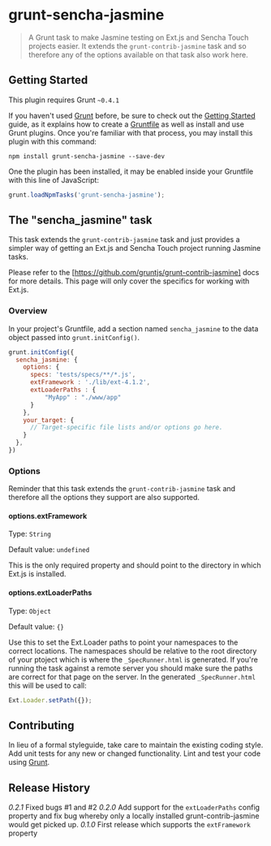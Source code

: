 # grunt-sencha-jasmine

> A Grunt task to make Jasmine testing on Ext.js and Sencha Touch projects easier. It extends the `grunt-contrib-jasmine` task and so therefore any of the options available on that task also work here.

## Getting Started
This plugin requires Grunt `~0.4.1`

If you haven't used [Grunt](http://gruntjs.com/) before, be sure to check out the [Getting Started](http://gruntjs.com/getting-started) guide, as it explains how to create a [Gruntfile](http://gruntjs.com/sample-gruntfile) as well as install and use Grunt plugins. Once you're familiar with that process, you may install this plugin with this command:

```shell
npm install grunt-sencha-jasmine --save-dev
```

One the plugin has been installed, it may be enabled inside your Gruntfile with this line of JavaScript:

```js
grunt.loadNpmTasks('grunt-sencha-jasmine');
```

## The "sencha_jasmine" task

This task extends the ```grunt-contrib-jasmine``` task and just provides a simpler way of getting an Ext.js and Sencha Touch project running Jasmine tasks.

Please refer to the [https://github.com/gruntjs/grunt-contrib-jasmine] docs for more details. This page will only cover the specifics for working with Ext.js.

### Overview
In your project's Gruntfile, add a section named `sencha_jasmine` to the data object passed into `grunt.initConfig()`.

```js
grunt.initConfig({
  sencha_jasmine: {
    options: {
      specs: 'tests/specs/**/*.js',
      extFramework : './lib/ext-4.1.2',
      extLoaderPaths : {
          "MyApp" : "./www/app"
      }
    },
    your_target: {
      // Target-specific file lists and/or options go here.
    }
  },
})
```

### Options

Reminder that this task extends the ```grunt-contrib-jasmine``` task and therefore all the options they support are also supported.

#### options.extFramework

Type: `String`

Default value: `undefined`

This is the only required property and should point to the directory in which Ext.js is installed.

#### options.extLoaderPaths

Type: `Object`

Default value: `{}`

Use this to set the Ext.Loader paths to point your namespaces to the correct locations. The namespaces should be relative to the root directory of your ptoject which is where the `_SpecRunner.html` is generated. If you're running the task against a remote server you should make sure the paths are correct for that page on the server. In the generated `_SpecRunner.html` this will be used to call:

```js
Ext.Loader.setPath({});
```

## Contributing
In lieu of a formal styleguide, take care to maintain the existing coding style. Add unit tests for any new or changed functionality. Lint and test your code using [Grunt](http://gruntjs.com/).

## Release History

_0.2.1_ Fixed bugs #1 and #2
_0.2.0_ Add support for the `extLoaderPaths` config property and fix bug whereby only a locally installed grunt-contrib-jasmine would get picked up.
_0.1.0_ First release which supports the `extFramework` property
